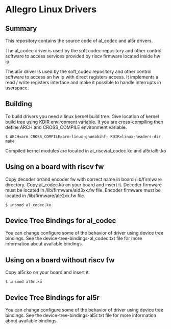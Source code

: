 # Allegro Linux Drivers

## Summary

This repository contains the source code of al_codec and al5r drivers.

The al_codec driver is used by the soft codec repository and other control
software to access services provided by riscv firmware located inside hw ip.

The al5r driver is used by the soft_codec repository and other control software
to access an hw ip with direct registers access. It implements a read / write
registers interface and make it possible to handle interrupts in userspace.

## Building

To build drivers you need a linux kernel build tree. Give location of
kernel build tree using KDIR environment variable.
It you are cross-compiling then define ARCH and CROSS_COMPILE environment
variable.

```
$ ARCH=arm CROSS_COMPILE=arm-linux-gnueabihf- KDIR=linux-headers-dir make
```

Compiled kernel modules are located in al_riscv/al_codec.ko and al5r/al5r.ko

## Using on a board with riscv fw

Copy decoder or/and encoder fw with correct name in board /lib/firmware directory.
Copy al_codec.ko on your board and insert it.
Decoder firmware must be located in /lib/firmware/ald3xx.fw file.
Encoder firmware must be located in /lib/firmware/ale2xx.fw file.

```
$ insmod al_codec.ko
```

## Device Tree Bindings for al_codec

You can change configure some of the behavior of driver using device tree
bindings.
See the device-tree-bindings-al_codec.txt file for more information about available
bindings.

## Using on a board without riscv fw

Copy al5r.ko on your board and insert it.

```
$ insmod al5r.ko
```

## Device Tree Bindings for al5r

You can change configure some of the behavior of driver using device tree
bindings.
See the device-tree-bindings-al5r.txt file for more information about available
bindings.
